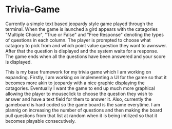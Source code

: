 # Trivia-Game


Currently a simple text based jeopardy style game played through the terminal.  When the game is launched a gird appears with the catagories "Multiple Choice", "True or False" and "Free Response" denoting the types of questions in each column.  The player is prompted to choose what catagory to pick from and which point value question they want to awnswer.  After that the question is displayed and the system waits for a response.  The game ends when all the questions have been answered and your score is displayed.

This is my base framework for my trivia game which I am working on expanding.  Firstly, I am working on implementing a UI for the game so that it becomes more akin to jeopardy with a nice graphic displaying the catagories.  Eventually I want the game to end up much more graphical allowing the player to mouseclick to choose the question they wish to answer and have a text field for them to answer it.  Also, currently the gameboard is hard coded so the game board is the same everytime.  I am plannig on increasing the number of questions and then making the board pull questions from that list at random when it is being intilized so that it becomes playable consecutively.
